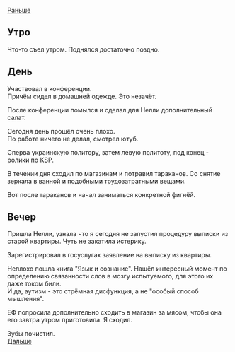 [Раньше](2020.11.22.md)  
## Утро
Что-то съел утром.
Поднялся достаточно поздно.
## День
Участвовал в конференции.  
Причём сидел в домашней одежде. Это незачёт.

После конференции помылся и сделал для Нелли дополнительный салат.

Сегодня день прошёл очень плохо.  
По работе ничего не делал, смотрел ютуб.

Сперва украинскую политору, затем левую политоту, под конец - ролики по KSP.

В течении дня сходил по магазинам и потравил тараканов. Со снятие зеркала в ванной и подобными трудозатратными вещами.

Вот после тараканов и начал заниматься конкретной фигнёй.
## Вечер
Пришла Нелли, узнала что я сегодня не запустил процедуру выписки из старой квартиры. Чуть не закатила истерику.

Зарегистрировал в госуслугах заявление на выписку из квартиры.

Неплохо пошла книга "Язык и сознание". Нашёл интересный момент по определению связанности слов в мозгу испытуемого, для этого их даже током били.  
И да, аутизм - это стрёмная дисфункция, а не "особый способ мышления".

ЕФ попросила дополнительно сходить в магазин за мясом, чтобы она его завтра утром приготовила. Я сходил.

Зубы почистил.  
[Дальше](2020.11.24.md)
